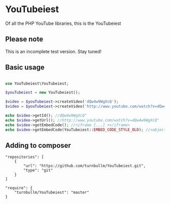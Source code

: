 # YouTubeiest

Of all the PHP YouTube libraries, this is the YouTubeiest

## Please note

This is an incomplete test version. Stay tuned!

## Basic usage

```php

use YouTubeiest\YouTubeiest;

$youTubeiest = new YouTubeiest();

$video = $youTubeiest->createVideo('dQw4w9WgXcQ');
$video = $youTubeiest->createVideo('http://www.youtube.com/watch?v=dQw4w9WgXcQ');

echo $video->getId(); //dQw4w9WgXcQ"
echo $video->getUrl(); //http://www.youtube.com/watch?v=dQw4w9WgXcQ"
echo $video->getEmbedCode(); //<iframe [...] ></iframe>
echo $video->getEmbedCode(YouTubeiest::EMBED_CODE_STYLE_OLD); //<object [...] ></object>

```
## Adding to composer

```
"repositories": [
    {
        "url": "https://github.com/turnbullm/YouTubeiest.git",
        "type": "git"
    }
]
```

```
"require": {
    "turnbullm/YouTubeiest": "master"
}
```
